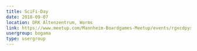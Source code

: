 ```yaml
---
title: SciFi-Day
date: 2018-09-07
location: DRK Altenzentrum, Worms
link: https://www.meetup.com/Mannheim-Boardgames-Meetup/events/rgxcdpyxmbkb/
usergroup: bogama
type: usergroup
---
```

